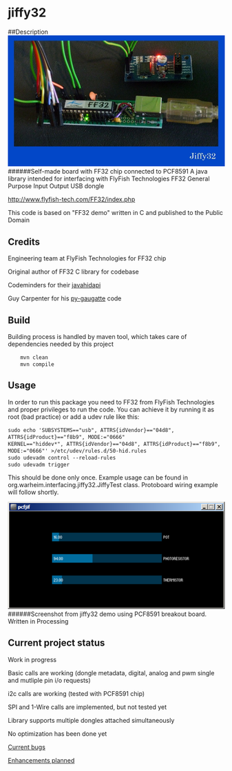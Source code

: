 # jiffy32
##Description
![Alt text](https://raw.githubusercontent.com/andy1024/jiffy32/master/images/ff32chip-on-homebrew-board.jpg "Self-made board with FF32 chip connected to PCF8591")
######Self-made board with FF32 chip connected to PCF8591
A java library intended for interfacing with FlyFish Technologies FF32 General Purpose Input Output USB dongle

http://www.flyfish-tech.com/FF32/index.php

This code is based on "FF32 demo" written in C and published to the Public Domain

## Credits
Engineering team at FlyFish Technologies for FF32 chip

Original author of FF32 C library for codebase

Codeminders for their [javahidapi](https://code.google.com/p/javahidapi/)

Guy Carpenter for his [py-gaugatte](http://guy.carpenter.id.au/gaugette/) code

## Build
Building process is handled by maven tool, which takes care of dependencies needed by this project
```shell
    mvn clean
    mvn compile
```

## Usage
In order to run this package you need to FF32 from FlyFish Technologies and proper privileges to run the code.
You can achieve it by running it as root (bad practice) or add a udev rule like this:
```
sudo echo 'SUBSYSTEMS=="usb", ATTRS{idVendor}=="04d8", ATTRS{idProduct}=="f8b9", MODE:="0666"
KERNEL=="hiddev*", ATTRS{idVendor}=="04d8", ATTRS{idProduct}=="f8b9", MODE:="0666"' >/etc/udev/rules.d/50-hid.rules
sudo udevadm control --reload-rules
sudo udevadm trigger
```
This should be done only once.
Example usage can be found in org.warheim.interfacing.jiffy32.JiffyTest class. Protoboard wiring example will follow shortly.

![Alt text](https://raw.githubusercontent.com/andy1024/jiffy32/master/images/pfcjif-screenshot.png?raw=true "Self-made board with FF32 chip connected to PCF8591")
######Screenshot from jiffy32 demo using PCF8591 breakout board. Written in Processing


## Current project status
Work in progress

Basic calls are working (dongle metadata, digital, analog and pwm single and mutliple pin i/o requests)

i2c calls are working (tested with PCF8591 chip)

SPI and 1-Wire calls are implemented, but not tested yet

Library supports multiple dongles attached simultaneously

No optimization has been done yet 

[Current bugs](https://github.com/andy1024/jiffy32/issues?q=is%3Aopen+is%3Aissue+label%3Abug)

[Enhancements planned](https://github.com/andy1024/jiffy32/issues?q=is%3Aopen+is%3Aissue+label%3Aenhancement)

